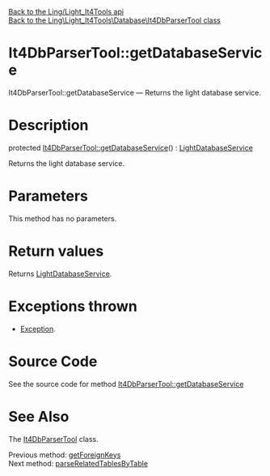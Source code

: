 [Back to the Ling/Light_It4Tools api](https://github.com/lingtalfi/Light_It4Tools/blob/master/doc/api/Ling/Light_It4Tools.md)<br>
[Back to the Ling\Light_It4Tools\Database\It4DbParserTool class](https://github.com/lingtalfi/Light_It4Tools/blob/master/doc/api/Ling/Light_It4Tools/Database/It4DbParserTool.md)


It4DbParserTool::getDatabaseService
================



It4DbParserTool::getDatabaseService — Returns the light database service.




Description
================


protected [It4DbParserTool::getDatabaseService](https://github.com/lingtalfi/Light_It4Tools/blob/master/doc/api/Ling/Light_It4Tools/Database/It4DbParserTool/getDatabaseService.md)() : [LightDatabaseService](https://github.com/lingtalfi/Light_Database/blob/master/doc/api/Ling/Light_Database/Service/LightDatabaseService.md)




Returns the light database service.




Parameters
================

This method has no parameters.


Return values
================

Returns [LightDatabaseService](https://github.com/lingtalfi/Light_Database/blob/master/doc/api/Ling/Light_Database/Service/LightDatabaseService.md).


Exceptions thrown
================

- [Exception](http://php.net/manual/en/class.exception.php).&nbsp;







Source Code
===========
See the source code for method [It4DbParserTool::getDatabaseService](https://github.com/lingtalfi/Light_It4Tools/blob/master/Database/It4DbParserTool.php#L528-L531)


See Also
================

The [It4DbParserTool](https://github.com/lingtalfi/Light_It4Tools/blob/master/doc/api/Ling/Light_It4Tools/Database/It4DbParserTool.md) class.

Previous method: [getForeignKeys](https://github.com/lingtalfi/Light_It4Tools/blob/master/doc/api/Ling/Light_It4Tools/Database/It4DbParserTool/getForeignKeys.md)<br>Next method: [parseRelatedTablesByTable](https://github.com/lingtalfi/Light_It4Tools/blob/master/doc/api/Ling/Light_It4Tools/Database/It4DbParserTool/parseRelatedTablesByTable.md)<br>

